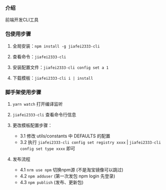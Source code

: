 ### 介绍

前端开发CLI工具


### 包使用步骤

1. 全局安装：`npm install -g jiafei2333-cli`

2. 查看命令：`jiafei2333-cli`

3. 安装配置文件：`jiafei2333-cli config set a 1`

3. 下载模板：`jiafei2333-cli i | install`


### 脚手架使用步骤

1. `yarn watch` 打开编译监听

2. `jiafei2333-cli` 查看命令行信息
    
3. 更改模板配置步骤：
    - 3.1 修改 utils/constants 中 DEFAULTS 的配置
    - 3.2 执行 `jiafei2333-cli config set registry xxxx`  |  `jiafei2333-cli config set type xxxx`  即可
    
4. 发布流程
   - 4.1 `nrm use npm` 切换npm源 (不是淘宝镜像可以跳过)
   - 4.2 `npm adduser` (第一次发包 npm login 先登录)
   - 4.3 `npm publish` (发布、更新包)

